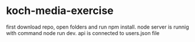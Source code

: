 # koch-media-exercise

first download repo, open folders and run npm install.
node server is runnig with command node run dev.
api is connected to users.json file
